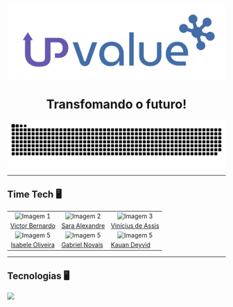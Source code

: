 <img align="center" src="https://github.com/UP-Value-Solucoes/.github/blob/main/img/oficial_UPvalue.png">

<h1 align="center"> Transfomando o futuro! </h1> 

<p align="center">
<picture >
  <source
    media="(prefers-color-scheme: dark)"
    srcset="https://raw.githubusercontent.com/platane/snk/output/github-contribution-grid-snake-dark.svg"
  />
  <source
    media="(prefers-color-scheme: light)"
    srcset="https://raw.githubusercontent.com/platane/snk/output/github-contribution-grid-snake.svg"
  />
  <img
    alt="github contribution grid snake animation"
    src="https://raw.githubusercontent.com/platane/snk/output/github-contribution-grid-snake.svg"
  />
</picture>  
</p>

---

## Time Tech 🖥️

<table>
  
  <tr align="center">
    <td><img src="https://avatars.githubusercontent.com/u/74565748?v=4" alt="Imagem 1"></td>
    <td><img src="https://avatars.githubusercontent.com/u/162129270?v=4" alt="Imagem 2" ></td>
    <td><img src="https://avatars.githubusercontent.com/u/162127769?v=4" alt="Imagem 3"></td>
  </tr>
  <tr align="center">
    <td><a href="https://github.com/BernardoVictor" target="blank">Victor Bernardo</a></td>
    <td><a href="https://github.com/saralexandref" target="blank">Sara Alexandre</a></td>
    <td><a href="https://github.com/ViniA6Up" target="blank">Vinícius de Assis</a></td>
  </tr>

  <tr align="center">
    <td><img src="https://avatars.githubusercontent.com/u/161530021?v=4" alt="Imagem 5"></td>
    <td><img src="https://avatars.githubusercontent.com/u/161596542?v=4" alt="Imagem 5"></td>
    <td><img src="https://avatars.githubusercontent.com/u/165200170?v=4" alt="Imagem 5"></td>
  </tr>
  <td align="center"
   <td><a href="https://github.com/mariaisabeleup" target="blank">Isabele Oliveira</a></td>
   <td><a href="https://github.com/GNovaisDev" target="blank">Gabriel Novais</a></td>
   <td><a href="https://github.com/KauanCodes" target="blank">Kauan Deyvid</a></td>
  </td>
  
</table>

---

## Tecnologias 🖥️

<p align="left">
  <a href="https://skillicons.dev">
    <img src="https://skillicons.dev/icons?i=ts,js,express,nodejs,prisma,postgres,mongo,html,css,py,git,github,docker,heroku" />
  </a>
</p>

